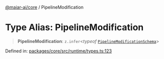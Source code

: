 [@maiar-ai/core](../index.md) / PipelineModification

# Type Alias: PipelineModification

> **PipelineModification**: `z.infer`\<*typeof* [`PipelineModificationSchema`](../variables/PipelineModificationSchema.md)\>

Defined in: [packages/core/src/runtime/types.ts:123](https://github.com/UraniumCorporation/maiar-ai/blob/main/packages/core/src/runtime/types.ts#L123)
